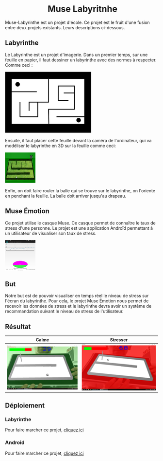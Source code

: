 <h1 align="center">
​    Muse Labyritnhe
</h1>

Muse-Labyrinthe est un projet d'école.
Ce projet est le fruit d'une fusion entre deux projets existants. Leurs descriptions ci-dessous.

## Labyrinthe

Le Labyrinthe est un projet d'imagerie. Dans un premier temps, sur une feuille en papier, il faut dessiner un labyrinthe avec des normes à respecter. Comme ceci :

<img src="Labyrinthe_2D.png" width="284" height="200">

Ensuite, il faut placer cette feuille devant la caméra de l'ordinateur, qui va modéliser le labyrinthe en 3D sur la feuille comme ceci:

<img src="Labyrinthe_3D.png" width="100" height="100">

Enfin, on doit faire rouler la balle qui se trouve sur le labyrinthe, on l'oriente en penchant la feuille. La balle doit arriver jusqu'au drapeau.

## Muse Émotion
Ce projet utilise le casque Muse. Ce casque permet de connaître le taux de stress d'une personne. Le projet est une application Androïd permettant à un utilisateur de visualiser son taux de stress.

<img src="Screen_Muse.png" width="100" height="100">

## But
Notre but est de pouvoir visualiser en temps réel le niveau de stress sur l'écran du labyrinthe. Pour cela, le projet Muse Émotion nous permet de recevoir les données de stress et le labyrinthe devra avoir un système de recommandation suivant le niveau de stress de l'utilisateur. 


## Résultat

|            Calme            |            Stresser             |         
| :-------------------------: | :-------------------------: | 
| ![Screen0](Calme.png) | ![Screen1](Stresser.png) | 


## Déploiement

### Labyrinthe

Pour faire marcher ce projet, [cliquez ici](https://github.com/alextranchinsu/Muse-Labyrinthe/tree/main/Labyrinthe)

### Android

Pour faire marcher ce projet, [cliquez ici](https://github.com/alextranchinsu/Muse-Labyrinthe/tree/main/MuseAndroid)

